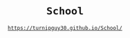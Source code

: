 <div align="center">
	<h1><code>School</code></h1>
	<p><a href="https://turnipguy30.github.io/School/"><code>https://turnipguy30.github.io/School/</code></a></p>
</div>
